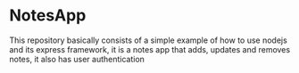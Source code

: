 # NotesApp
This repository basically consists of a simple example of how to use nodejs and its express framework, it is a notes app that adds, updates and removes notes, it also has user authentication

